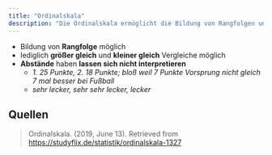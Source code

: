```yaml
---
title: "Ordinalskala"
description: "Die Ordinalskala ermöglicht die Bildung von Rangfolgen und Vergleiche wie größer gleich oder kleiner gleich, aber Abstände lassen sich nicht interpretieren. Sie wird für Bewertungen wie sehr lecker verwendet."
---
```


- Bildung von **Rangfolge** möglich
- lediglich **größer gleich** und **kleiner gleich** Vergleiche möglich
- **Abstände** haben **lassen sich nicht interpretieren** 
	- *1. 25 Punkte, 2. 18 Punkte; bloß weil 7 Punkte Vorsprung nicht gleich 7 mal besser bei Fußball*
	- *sehr lecker, sehr sehr lecker, lecker*

## Quellen

> Ordinalskala. (2019, June 13). Retrieved from https://studyflix.de/statistik/ordinalskala-1327